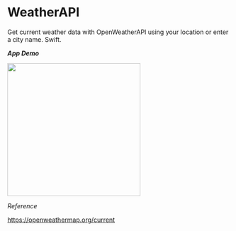 # WeatherAPI

Get current weather data with OpenWeatherAPI using your location or enter a city name. Swift.

***App Demo***

<img src="Demo/Demo.gif" width="300">


*Reference*

https://openweathermap.org/current

